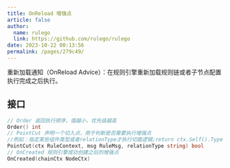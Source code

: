 ```yaml
---
title: OnReload 增强点
article: false
author: 
  name: rulego
  link: https://github.com/rulego/rulego
date: 2023-10-22 00:13:56
permalink: /pages/279c49/
---
```


重新加载通知（OnReload Advice）：在规则引擎重新加载规则链或者子节点配置执行完成之后执行。

## 接口

```go
// Order 返回执行顺序，值越小，优先级越高
Order() int
// PointCut 声明一个切入点，用于判断是否需要执行增强点
//例如：指定某些组件类型或者relationType才执行切面逻辑;return ctx.Self().Type()=="mqttClient"
PointCut(ctx RuleContext, msg RuleMsg, relationType string) bool
// OnCreated 规则引擎成功创建之后的增强点
OnCreated(chainCtx NodeCtx)
```
